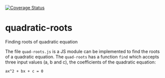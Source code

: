[![Coverage Status](https://coveralls.io/repos/github/YousafAzabi/quadratic-roots/badge.svg)](https://coveralls.io/github/YousafAzabi/quadratic-roots)

# quadratic-roots
Finding roots of quadratic equation

The file `quad-roots.js` is a JS module can be implemented to find the roots of a quadratic equation.
The `quad-roots` has a function `find` which accepts three input values (a, b and c), the coefficients of the quadratic equation:

```
ax^2 + bx + c = 0
```
